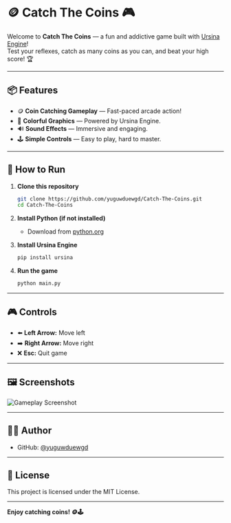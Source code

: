 
# 🪙 Catch The Coins 🎮

Welcome to **Catch The Coins** — a fun and addictive game built with [Ursina Engine](https://www.ursinaengine.org/)!  
Test your reflexes, catch as many coins as you can, and beat your high score! 🏆

---

## 📦 Features

- 🪙 **Coin Catching Gameplay** — Fast-paced arcade action!
- 🎨 **Colorful Graphics** — Powered by Ursina Engine.
- 🔊 **Sound Effects** — Immersive and engaging.
- 🕹️ **Simple Controls** — Easy to play, hard to master.

---

## 🚀 How to Run

1. **Clone this repository**
   ```bash
   git clone https://github.com/yuguwduewgd/Catch-The-Coins.git
   cd Catch-The-Coins
   ```

2. **Install Python (if not installed)**
   - Download from [python.org](https://www.python.org/downloads/)

3. **Install Ursina Engine**
   ```bash
   pip install ursina
   ```

4. **Run the game**
   ```bash
   python main.py
   ```

---

## 🎮 Controls

- ⬅️ **Left Arrow:** Move left
- ➡️ **Right Arrow:** Move right
- ❌ **Esc:** Quit game

---

## 🖼️ Screenshots

![Gameplay Screenshot](assets/screenshot.png)

---

## 👨‍💻 Author

- GitHub: [@yuguwduewgd](https://github.com/yuguwduewgd)

---

## 📜 License

This project is licensed under the MIT License.

---

**Enjoy catching coins! 🪙🕹️**
